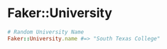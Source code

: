 # Faker::University

```ruby
# Random University Name
Faker::University.name #=> "South Texas College"
```
